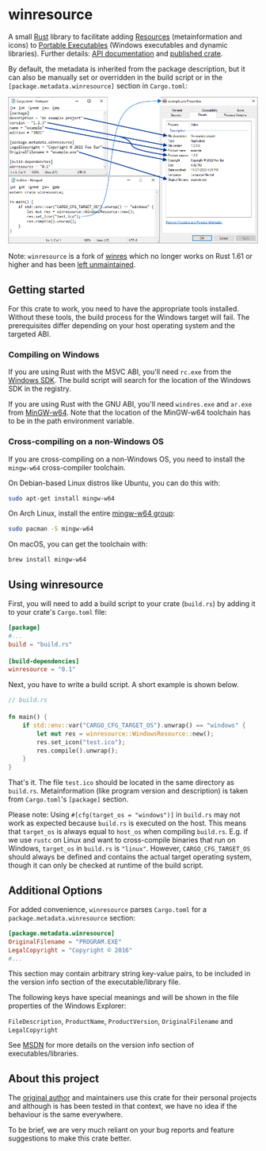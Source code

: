# winresource

A small [Rust](https://www.rust-lang.org/) library to facilitate adding [Resources](https://en.wikipedia.org/wiki/Resource_(Windows)) (metainformation and icons) to [Portable Executables](https://en.wikipedia.org/wiki/Portable_Executable) (Windows executables and dynamic libraries). Further details: [API documentation](https://docs.rs/winresource/*/winresource/) and [published crate](https://crates.io/crates/winresource).

By default, the metadata is inherited from the package description, but it can also be manually set or overridden in the build script or in the `[package.metadata.winresource]` section in `Cargo.toml`:

![How winresource sets the properties of a portable executable](/winresource_embed_properties.png)

Note: `winresource` is a fork of [winres](https://github.com/mxre/winres) which no longer works on Rust 1.61 or higher and has been [left unmaintained](https://github.com/mxre/winres/issues/40).

## Getting started

For this crate to work, you need to have the appropriate tools installed. Without these tools, the build process for the Windows target will fail. The prerequisites differ depending on your host operating system and the targeted ABI.

### Compiling on Windows

If you are using Rust with the MSVC ABI, you'll need `rc.exe` from the [Windows SDK](https://developer.microsoft.com/en-us/windows/downloads/windows-10-sdk). The build script will search for the location of the Windows SDK in the registry.

If you are using Rust with the GNU ABI, you'll need `windres.exe` and `ar.exe` from [MinGW-w64](http://mingw-w64.org). Note that the location of the MinGW-w64 toolchain has to be in the path environment variable.

### Cross-compiling on a non-Windows OS

If you are cross-compiling on a non-Windows OS, you need to install the `mingw-w64` cross-compiler toolchain.

On Debian-based Linux distros like Ubuntu, you can do this with:

```sh
sudo apt-get install mingw-w64
```

On Arch Linux, install the entire [mingw-w64 group](https://archlinux.org/groups/x86_64/mingw-w64/):

```sh
sudo pacman -S mingw-w64
```

On macOS, you can get the toolchain with:

```sh
brew install mingw-w64
```

## Using winresource

First, you will need to add a build script to your crate (`build.rs`) by adding it to your crate's `Cargo.toml` file:

```toml
[package]
#...
build = "build.rs"

[build-dependencies]
winresource = "0.1"
```

Next, you have to write a build script. A short example is shown below.

```rust
// build.rs

fn main() {
    if std::env::var("CARGO_CFG_TARGET_OS").unwrap() == "windows" {
        let mut res = winresource::WindowsResource::new();
        res.set_icon("test.ico");
        res.compile().unwrap();
    }
}
```

That's it. The file `test.ico` should be located in the same directory as `build.rs`. Metainformation (like program version and description) is taken from `Cargo.toml`'s `[package]` section.

Please note: Using `#[cfg(target_os = "windows")]` in `build.rs` may not work as expected because `build.rs` is executed on the host. This means that `target_os` is always equal to `host_os` when compiling `build.rs`. E.g. if we use `rustc` on Linux and want to cross-compile binaries that run on Windows, `target_os` in `build.rs` is `"linux"`. However, `CARGO_CFG_TARGET_OS` should always be defined and contains the actual target operating system, though it can only be checked at runtime of the build script.

## Additional Options

For added convenience, `winresource` parses `Cargo.toml` for a `package.metadata.winresource` section:

```toml
[package.metadata.winresource]
OriginalFilename = "PROGRAM.EXE"
LegalCopyright = "Copyright © 2016"
#...
```

This section may contain arbitrary string key-value pairs, to be included in the version info section of the executable/library file.

The following keys have special meanings and will be shown in the file properties of the Windows Explorer:

`FileDescription`, `ProductName`, `ProductVersion`, `OriginalFilename` and `LegalCopyright`

See [MSDN] for more details on the version info section of executables/libraries.

[MSDN]: https://msdn.microsoft.com/en-us/library/windows/desktop/aa381058.aspx

## About this project

The [original author](https://github.com/mxre) and maintainers use this crate for their personal projects and although is has been tested in that context, we have no idea if the behaviour is the same everywhere.

To be brief, we are very much reliant on your bug reports and feature suggestions to make this crate better.
